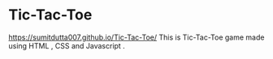 # Tic-Tac-Toe
https://sumitdutta007.github.io/Tic-Tac-Toe/
This is Tic-Tac-Toe game made using HTML , CSS and Javascript .
